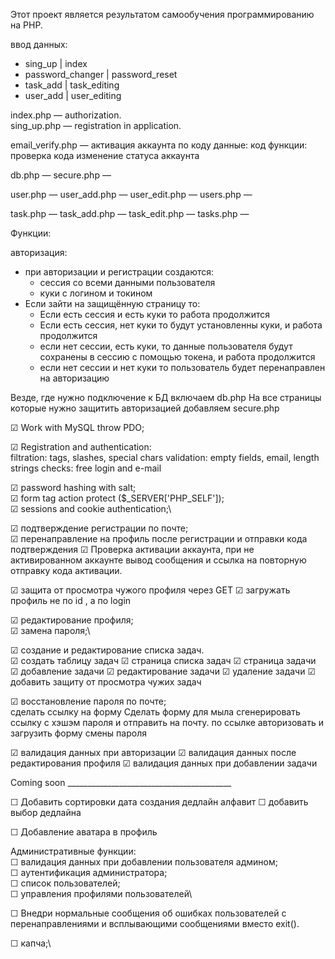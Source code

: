 Этот проект является результатом самообучения программированию на PHP.

ввод данных:
- sing_up | index
- password_changer | password_reset
- task_add | task_editing
- user_add | user_editing

index.php — authorization.\
sing_up.php — registration in application.


email_verify.php — активация аккаунта по коду
    данные:
        код
    функции:
        проверка кода
        изменение статуса аккаунта
        
db.php — 
secure.php —
 
user.php — 
user_add.php — 
user_edit.php — 
users.php — 

task.php — 
task_add.php — 
task_edit.php — 
tasks.php —

Функции:

авторизация:
- при авторизации и регистрации создаются:
    - сессия со всеми данными пользователя
    - куки с логином и токином
- Если зайти на защищённую страницу то:
    - Если есть сессия и есть куки то работа продолжится
    - Если есть сессия, нет куки то будут установленны куки, и работа продолжится
    - если нет сессии, есть куки, то данные пользователя будут сохранены в сессию с помощью токена, и работа продолжится
    - если нет сессии и нет куки то пользователь будет перенаправлен на авторизацию
 
Везде, где нужно подключение к БД включаем db.php
На все страницы которые нужно защитить авторизацией добавляем secure.php 
 
☑ Work with MySQL throw PDO;

☑ Registration and authentication:\
filtration: tags, slashes, special chars
validation: empty fields, email, length strings
checks: free login and e-mail


☑ password hashing with salt;\
☑ form tag action protect ($_SERVER['PHP_SELF']);\
☑ sessions and cookie authentication;\

☑ подтверждение регистрации по почте;\
☑ перенаправление на профиль после регистрации и отправки кода подтверждения
☑ Проверка активации аккаунта, при не активированном аккаунте вывод сообщения и
    ссылка на повторную отправку кода активации.


☑ защита от просмотра чужого профиля через GET
☑ загружать профиль не по id , а по login

☑ редактирование профиля;\
☑ замена пароля;\

☑ создание и редактирование списка задач.\
☑ создать таблицу задач
☑ страница списка задач
☑ страница задачи
☑ добавление задачи
☑ редактирование задачи
☑ удаление задачи
☑ добавить защиту от просмотра чужих задач

☑ восстановление пароля по почте;\
    сделать ссылку на форму
    Сделать форму для мыла
    сгенерировать ссылку с хэшэм пароля и отправить на почту.
    по ссылке авторизовать и загрузить форму смены пароля 
    


☑ валидация данных при авторизации
☑ валидация данных после редактирования профиля
☑ валидация данных при добавлении задачи


Coming soon _________________________________________

☐ Добавить сортировки
    дата создания
    дедлайн
    алфавит
☐ добавить выбор дедлайна

☐ Добавление аватара в профиль

Административные функции:\
☐ валидация данных при добавлении пользователя админом;\
☐ аутентификация администратора;\
☐ список пользователей;\
☐ управления профилями пользователей\

☐ Внедри нормальные сообщения об ошибках пользователей с перенаправлениями и
    всплывающими сообщениями вместо exit().

☐ капча;\
